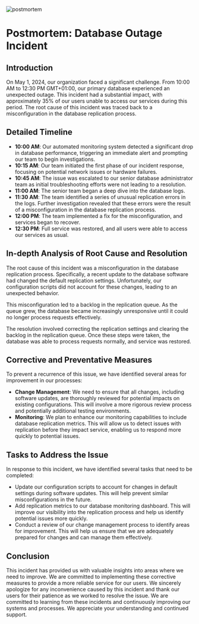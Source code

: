 <img src="https://s3.amazonaws.com/intranet-projects-files/holbertonschool-sysadmin_devops/294/pQ9YzVY.gif" alt="postmortem">

# Postmortem: Database Outage Incident

## Introduction

On May 1, 2024, our organization faced a significant challenge. From 10:00 AM to 12:30 PM GMT+01:00, our primary database experienced an unexpected outage. This incident had a substantial impact, with approximately 35% of our users unable to access our services during this period. The root cause of this incident was traced back to a misconfiguration in the database replication process.

## Detailed Timeline

- **10:00 AM**: Our automated monitoring system detected a significant drop in database performance, triggering an immediate alert and prompting our team to begin investigations.
- **10:15 AM**: Our team initiated the first phase of our incident response, focusing on potential network issues or hardware failures.
- **10:45 AM**: The issue was escalated to our senior database administrator team as initial troubleshooting efforts were not leading to a resolution.
- **11:00 AM**: The senior team began a deep dive into the database logs.
- **11:30 AM**: The team identified a series of unusual replication errors in the logs. Further investigation revealed that these errors were the result of a misconfiguration in the database replication process.
- **12:00 PM**: The team implemented a fix for the misconfiguration, and services began to recover.
- **12:30 PM**: Full service was restored, and all users were able to access our services as usual.

## In-depth Analysis of Root Cause and Resolution

The root cause of this incident was a misconfiguration in the database replication process. Specifically, a recent update to the database software had changed the default replication settings. Unfortunately, our configuration scripts did not account for these changes, leading to an unexpected behavior.

This misconfiguration led to a backlog in the replication queue. As the queue grew, the database became increasingly unresponsive until it could no longer process requests effectively.

The resolution involved correcting the replication settings and clearing the backlog in the replication queue. Once these steps were taken, the database was able to process requests normally, and service was restored.

## Corrective and Preventative Measures

To prevent a recurrence of this issue, we have identified several areas for improvement in our processes:

- **Change Management**: We need to ensure that all changes, including software updates, are thoroughly reviewed for potential impacts on existing configurations. This will involve a more rigorous review process and potentially additional testing environments.
- **Monitoring**: We plan to enhance our monitoring capabilities to include database replication metrics. This will allow us to detect issues with replication before they impact service, enabling us to respond more quickly to potential issues.

## Tasks to Address the Issue

In response to this incident, we have identified several tasks that need to be completed:

- Update our configuration scripts to account for changes in default settings during software updates. This will help prevent similar misconfigurations in the future.
- Add replication metrics to our database monitoring dashboard. This will improve our visibility into the replication process and help us identify potential issues more quickly.
- Conduct a review of our change management process to identify areas for improvement. This will help us ensure that we are adequately prepared for changes and can manage them effectively.

## Conclusion

This incident has provided us with valuable insights into areas where we need to improve. We are committed to implementing these corrective measures to provide a more reliable service for our users. We sincerely apologize for any inconvenience caused by this incident and thank our users for their patience as we worked to resolve the issue. We are committed to learning from these incidents and continuously improving our systems and processes. We appreciate your understanding and continued support.

